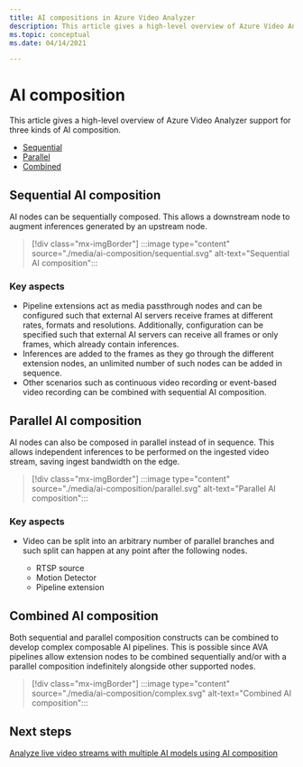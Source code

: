 ```yaml
---
title: AI compositions in Azure Video Analyzer
description: This article gives a high-level overview of Azure Video Analyzer support for three kinds of AI composition. The topic also provides scenario explanation for each kind of AI composition.
ms.topic: conceptual
ms.date: 04/14/2021

---
```


# AI composition

This article gives a high-level overview of Azure Video Analyzer support for three kinds of AI composition. 

* [Sequential](#sequential-ai-composition)
* [Parallel](#parallel-ai-composition)
* [Combined](#combined-ai-composition)

## Sequential AI composition

AI nodes can be sequentially composed. This allows a downstream node to augment inferences generated by an upstream node.

> [!div class="mx-imgBorder"]
> :::image type="content" source="./media/ai-composition/sequential.svg" alt-text="Sequential AI composition":::
 
### Key aspects

* Pipeline extensions act as media passthrough nodes and can be configured such that external AI servers receive frames at different rates, formats and resolutions. Additionally, configuration can be specified such that external AI servers can receive all frames or only frames, which already contain inferences.
* Inferences are added to the frames as they go through the different extension nodes, an unlimited number of such nodes can be added in sequence.
* Other scenarios such as continuous video recording or event-based video recording can be combined with sequential AI composition.

    
## Parallel AI composition

AI nodes can also be composed in parallel instead of in sequence. This allows independent inferences to be performed on the ingested video stream, saving ingest bandwidth on the edge.

> [!div class="mx-imgBorder"]
> :::image type="content" source="./media/ai-composition/parallel.svg" alt-text="Parallel AI composition":::
 
### Key aspects

* Video can be split into an arbitrary number of parallel branches and such split can happen at any point after the following nodes.
    
    * RTSP source
    * Motion Detector
    * Pipeline extension

## Combined AI composition

Both sequential and parallel composition constructs can be combined to develop complex composable AI pipelines. This is possible since  AVA pipelines allow extension nodes to be combined sequentially and/or with a parallel composition indefinitely alongside other supported nodes.

> [!div class="mx-imgBorder"]
> :::image type="content" source="./media/ai-composition/complex.svg" alt-text="Combined AI composition":::
 


## Next steps

[Analyze live video streams with multiple AI models using AI composition](analyze-ai-composition.md)
